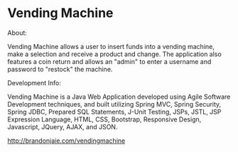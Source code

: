 # Vending Machine

About:

Vending Machine allows a user to insert funds into a vending machine, make a selection and receive a product and change. The application also features a coin return and allows an "admin" to enter a username and password to "restock" the machine.


Development Info:

Vending Machine is a Java Web Application developed using Agile Software Development techniques, and built utilizing Spring MVC, Spring Security, Spring JDBC, Prepared SQL Statements, J-Unit Testing, JSPs, JSTL, JSP Expression Language, HTML, CSS, Bootstrap, Responsive Design, Javascript, JQuery, AJAX, and JSON. 

http://brandonjaie.com/vendingmachine
